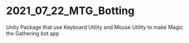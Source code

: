 # 2021_07_22_MTG_Botting
Unity Package that use Keyboard Utility and Mouse Utility to make Magic the Gathering bot app
